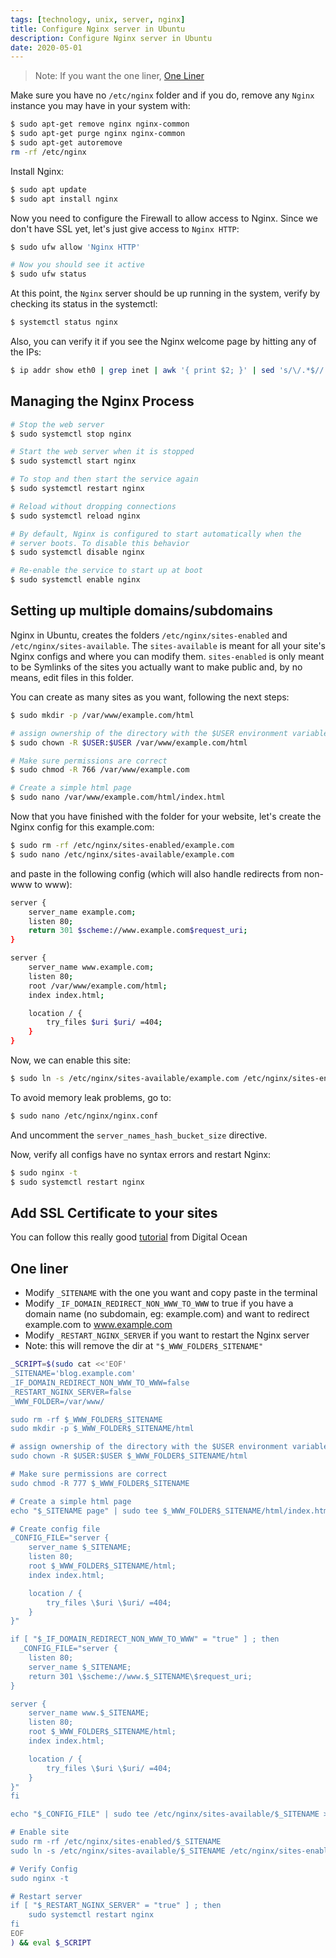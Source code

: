 ```yaml
---
tags: [technology, unix, server, nginx]
title: Configure Nginx server in Ubuntu
description: Configure Nginx server in Ubuntu
date: 2020-05-01
---
```



> Note: If you want the one liner, [One Liner](#one-liner)

Make sure you have no `/etc/nginx` folder and if you do, remove any `Nginx` instance you may have in your system with:

```sh
$ sudo apt-get remove nginx nginx-common
$ sudo apt-get purge nginx nginx-common
$ sudo apt-get autoremove
rm -rf /etc/nginx
```

Install Nginx:

```sh
$ sudo apt update
$ sudo apt install nginx
```

Now you need to configure the Firewall to allow access to Nginx. Since we don't have SSL yet, let's just give access to `Nginx HTTP`:

```sh
$ sudo ufw allow 'Nginx HTTP'

# Now you should see it active
$ sudo ufw status
```

At this point, the `Nginx` server should be up running in the system, verify by checking its status in the systemctl:

```sh
$ systemctl status nginx
```

Also, you can verify it if you see the Nginx welcome page by hitting any of the IPs:

```sh
$ ip addr show eth0 | grep inet | awk '{ print $2; }' | sed 's/\/.*$//'
```

## Managing the Nginx Process

```sh
# Stop the web server
$ sudo systemctl stop nginx

# Start the web server when it is stopped
$ sudo systemctl start nginx

# To stop and then start the service again
$ sudo systemctl restart nginx

# Reload without dropping connections
$ sudo systemctl reload nginx

# By default, Nginx is configured to start automatically when the
# server boots. To disable this behavior
$ sudo systemctl disable nginx

# Re-enable the service to start up at boot
$ sudo systemctl enable nginx
```

## Setting up multiple domains/subdomains

Nginx in Ubuntu, creates the folders `/etc/nginx/sites-enabled` and `/etc/nginx/sites-available`. The `sites-available` is meant for all your site's Nginx configs and where you can modify them. `sites-enabled` is only meant to be Symlinks of the sites you actually want to make public and, by no means, edit files in this folder.

You can create as many sites as you want, following the next steps:

```sh
$ sudo mkdir -p /var/www/example.com/html

# assign ownership of the directory with the $USER environment variable
$ sudo chown -R $USER:$USER /var/www/example.com/html

# Make sure permissions are correct
$ sudo chmod -R 766 /var/www/example.com

# Create a simple html page
$ sudo nano /var/www/example.com/html/index.html
```

Now that you have finished with the folder for your website, let's create the Nginx config for this example.com:

```sh
$ sudo rm -rf /etc/nginx/sites-enabled/example.com
$ sudo nano /etc/nginx/sites-available/example.com
```

and paste in the following config (which will also handle redirects from non-www to www):

```sh
server {
    server_name example.com;
    listen 80;
    return 301 $scheme://www.example.com$request_uri;
}

server {
    server_name www.example.com;
    listen 80;
    root /var/www/example.com/html;
    index index.html;

    location / {
        try_files $uri $uri/ =404;
    }
}
```

Now, we can enable this site:

```sh
$ sudo ln -s /etc/nginx/sites-available/example.com /etc/nginx/sites-enabled/
```

To avoid memory leak problems, go to:

```sh
$ sudo nano /etc/nginx/nginx.conf
```

And uncomment the `server_names_hash_bucket_size` directive.

Now, verify all configs have no syntax errors and restart Nginx:

```sh
$ sudo nginx -t
$ sudo systemctl restart nginx
```

## Add SSL Certificate to your sites

You can follow this really good [tutorial](https://www.digitalocean.com/community/tutorials/how-to-secure-nginx-with-let-s-encrypt-on-ubuntu-18-04) from Digital Ocean

## One liner

- Modify `_SITENAME` with the one you want and copy paste in the terminal
- Modify `_IF_DOMAIN_REDIRECT_NON_WWW_TO_WWW` to true if you have a domain name (no subdomain, eg: example.com)
  and want to redirect example.com to www.example.com
- Modify `_RESTART_NGINX_SERVER` if you want to restart the Nginx server
- Note: this will remove the dir at `"$_WWW_FOLDER$_SITENAME"`

```sh
_SCRIPT=$(sudo cat <<'EOF'
_SITENAME='blog.example.com'
_IF_DOMAIN_REDIRECT_NON_WWW_TO_WWW=false
_RESTART_NGINX_SERVER=false
_WWW_FOLDER=/var/www/

sudo rm -rf $_WWW_FOLDER$_SITENAME
sudo mkdir -p $_WWW_FOLDER$_SITENAME/html

# assign ownership of the directory with the $USER environment variable
sudo chown -R $USER:$USER $_WWW_FOLDER$_SITENAME/html

# Make sure permissions are correct
sudo chmod -R 777 $_WWW_FOLDER$_SITENAME

# Create a simple html page
echo "$_SITENAME page" | sudo tee $_WWW_FOLDER$_SITENAME/html/index.html > /dev/null

# Create config file
_CONFIG_FILE="server {
    server_name $_SITENAME;
    listen 80;
    root $_WWW_FOLDER$_SITENAME/html;
    index index.html;

    location / {
        try_files \$uri \$uri/ =404;
    }
}"

if [ "$_IF_DOMAIN_REDIRECT_NON_WWW_TO_WWW" = "true" ] ; then
  _CONFIG_FILE="server {
    listen 80;
    server_name $_SITENAME;
    return 301 \$scheme://www.$_SITENAME\$request_uri;
}

server {
    server_name www.$_SITENAME;
    listen 80;
    root $_WWW_FOLDER$_SITENAME/html;
    index index.html;

    location / {
        try_files \$uri \$uri/ =404;
    }
}"
fi

echo "$_CONFIG_FILE" | sudo tee /etc/nginx/sites-available/$_SITENAME > /dev/null

# Enable site
sudo rm -rf /etc/nginx/sites-enabled/$_SITENAME
sudo ln -s /etc/nginx/sites-available/$_SITENAME /etc/nginx/sites-enabled/

# Verify Config
sudo nginx -t

# Restart server
if [ "$_RESTART_NGINX_SERVER" = "true" ] ; then
    sudo systemctl restart nginx
fi
EOF
) && eval $_SCRIPT
```

